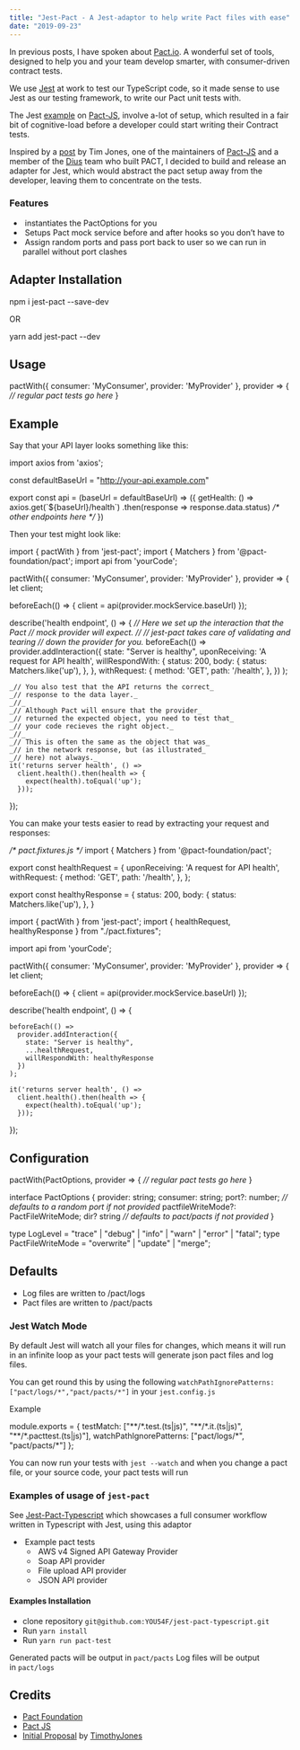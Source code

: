 ```yaml
---
title: "Jest-Pact - A Jest-adaptor to help write Pact files with ease"
date: "2019-09-23"
---
```


In previous posts, I have spoken about [Pact.io](https://docs.pact.io/index). A wonderful set of tools, designed to help you and your team develop smarter, with consumer-driven contract tests.

We use [Jest](https://jestjs.io/) at work to test our TypeScript code, so it made sense to use Jest as our testing framework, to write our Pact unit tests with.

The Jest [example](https://github.com/pact-foundation/pact-js/tree/master/examples/jest) on [Pact-JS](https://github.com/pact-foundation/pact-js), involve a-lot of setup, which resulted in a fair bit of cognitive-load before a developer could start writing their Contract tests.

Inspired by a [post](https://github.com/pact-foundation/pact-js/issues/215#issuecomment-437237669) by Tim Jones, one of the maintainers of [Pact-JS](https://github.com/pact-foundation/pact-js) and a member of the [Dius](https://www.dius.com.au) team who built PACT, I decided to build and release an adapter for Jest, which would abstract the pact setup away from the developer, leaving them to concentrate on the tests.

### Features

-  instantiates the PactOptions for you
-  Setups Pact mock service before and after hooks so you don’t have to
-  Assign random ports and pass port back to user so we can run in parallel without port clashes

## Adapter Installation

npm i jest-pact --save-dev

OR

yarn add jest-pact --dev

## [](https://github.com/YOU54F/jest-pact#usage)Usage

pactWith({ consumer: 'MyConsumer', provider: 'MyProvider' }, provider => {
    _// regular pact tests go here_
}

## [](https://github.com/YOU54F/jest-pact#example)Example

Say that your API layer looks something like this:

import axios from 'axios';

const defaultBaseUrl = "http://your-api.example.com"

export const api = (baseUrl = defaultBaseUrl) => ({
     getHealth: () => axios.get(\`${baseUrl}/health\`)
                    .then(response => response.data.status)
    _/\* other endpoints here \*/_
})

Then your test might look like:

import { pactWith } from 'jest-pact';
import { Matchers } from '@pact-foundation/pact';
import api from 'yourCode';

pactWith({ consumer: 'MyConsumer', provider: 'MyProvider' }, provider => {
  let client;
  
  beforeEach(() => {
    client = api(provider.mockService.baseUrl)
  });

  describe('health endpoint', () => {
    _// Here we set up the interaction that the Pact_
    _// mock provider will expect._
    _//_
    _// jest-pact takes care of validating and tearing_ 
    _// down the provider for you._ 
    beforeEach(() =>
      provider.addInteraction({
        state: "Server is healthy",
        uponReceiving: 'A request for API health',
        willRespondWith: {
          status: 200,
          body: {
            status: Matchers.like('up'),
          },
        },
        withRequest: {
          method: 'GET',
          path: '/health',
        },
      })
    );
    
    _// You also test that the API returns the correct_ 
    _// response to the data layer._ 
    _//_
    _// Although Pact will ensure that the provider_
    _// returned the expected object, you need to test that_
    _// your code recieves the right object._
    _//_
    _// This is often the same as the object that was_ 
    _// in the network response, but (as illustrated_ 
    _// here) not always._
    it('returns server health', () =>
      client.health().then(health => {
        expect(health).toEqual('up');
      }));
  });

You can make your tests easier to read by extracting your request and responses:

_/\* pact.fixtures.js \*/_
import { Matchers } from '@pact-foundation/pact';

export const healthRequest = {
  uponReceiving: 'A request for API health',
  withRequest: {
    method: 'GET',
    path: '/health',
  },
};

export const healthyResponse = {
  status: 200,
  body: {
    status: Matchers.like('up'),
  },
} 

import { pactWith } from 'jest-pact';
import { healthRequest, healthyResponse } from "./pact.fixtures";

import api from 'yourCode';

pactWith({ consumer: 'MyConsumer', provider: 'MyProvider' }, provider => {
  let client;
  
  beforeEach(() => {
    client = api(provider.mockService.baseUrl)
  });

  describe('health endpoint', () => {

    beforeEach(() =>
      provider.addInteraction({
        state: "Server is healthy",
        ...healthRequest,
        willRespondWith: healthyResponse
      })
    );
    
    it('returns server health', () =>
      client.health().then(health => {
        expect(health).toEqual('up');
      }));
  });

## [](https://github.com/YOU54F/jest-pact#configuration)Configuration

pactWith(PactOptions, provider => {
    _// regular pact tests go here_
}

interface PactOptions {
  provider: string;
  consumer: string;
  port?: number; _// defaults to a random port if not provided_
  pactfileWriteMode?: PactFileWriteMode;
  dir? string _// defaults to pact/pacts if not provided_
}

type LogLevel = "trace" | "debug" | "info" | "warn" | "error" | "fatal";
type PactFileWriteMode = "overwrite" | "update" | "merge";

## [](https://github.com/YOU54F/jest-pact#defaults)Defaults

- Log files are written to /pact/logs
- Pact files are written to /pact/pacts

### [](https://github.com/YOU54F/jest-pact#jest-watch-mode)Jest Watch Mode

By default Jest will watch all your files for changes, which means it will run in an infinite loop as your pact tests will generate json pact files and log files.

You can get round this by using the following `watchPathIgnorePatterns: ["pact/logs/*","pact/pacts/*"]` in your `jest.config.js`

Example

module.exports = {
  testMatch: \["\*\*/\*.test.(ts|js)", "\*\*/\*.it.(ts|js)", "\*\*/\*.pacttest.(ts|js)"\],
  watchPathIgnorePatterns: \["pact/logs/\*", "pact/pacts/\*"\]
};

You can now run your tests with `jest --watch` and when you change a pact file, or your source code, your pact tests will run

### [](https://github.com/YOU54F/jest-pact#examples-of-usage-of-jest-pact)Examples of usage of `jest-pact`

See [Jest-Pact-Typescript](https://github.com/YOU54F/jest-pact-typescript) which showcases a full consumer workflow written in Typescript with Jest, using this adaptor

-  Example pact tests
    -  AWS v4 Signed API Gateway Provider
    -  Soap API provider
    -  File upload API provider
    -  JSON API provider

#### [](https://github.com/YOU54F/jest-pact#examples-installation)Examples Installation

- clone repository `git@github.com:YOU54F/jest-pact-typescript.git`
- Run `yarn install`
- Run `yarn run pact-test`

Generated pacts will be output in `pact/pacts` Log files will be output in `pact/logs`

## [](https://github.com/YOU54F/jest-pact#credits)Credits

- [Pact Foundation](https://github.com/pact-foundation)
- [Pact JS](https://github.com/pact-foundation/pact-js)
- [Initial Proposal](https://github.com/pact-foundation/pact-js/issues/215#issuecomment-437237669) by [TimothyJones](https://github.com/TimothyJones)
